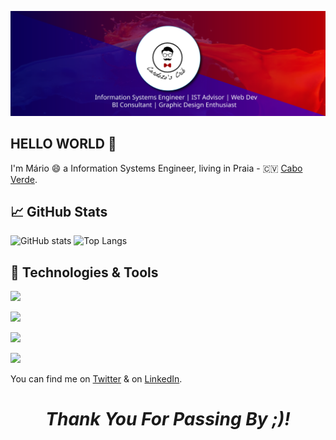 [![Banner](https://github.com/marovski/marovski/blob/main/header-banner_mc-01.svg)](http://marovski.github.io/)

## HELLO WORLD 👋

I'm Mário 😄 a Information Systems Engineer, living in Praia - 🇨🇻 [Cabo Verde](http://maravilhasdecaboverde.cv/).

## &#x1f4c8; GitHub Stats

![GitHub stats](https://github-readme-stats.vercel.app/api?username=marovski&show_icons=true&theme=tokyonight&hide=prs,contribs)
![Top Langs](https://github-readme-stats.vercel.app/api/top-langs/?username=marovski&&layout=compact&hide=tex&tex&title_color=ffffff&text_color=c9cacc&icon_color=2bbc8a&bg_color=1d1f21)

## 🔧 Technologies & Tools

![](https://img.shields.io/badge/Code-JavaScript-informational?style=flat&logo=javascript&logoColor=white&color=2bbc8a)

![](https://img.shields.io/badge/Code-PHP-blue)

![](https://img.shields.io/badge/Code-R%20Programming-green)

![](https://img.shields.io/badge/BItools-PowerBI-yellow)






<!--
**marovski/marovski** is a ✨ _special_ ✨ repository because its `README.md` (this file) appears on your GitHub profile.

Here are some ideas to get you started:

- 🔭 I’m currently working on ...
- 🌱 I’m currently learning ...
- 👯 I’m looking to collaborate on ...
- 🤔 I’m looking for help with ...
- 💬 Ask me about ...
- 📫 How to reach me: ...
- 😄 Pronouns: ...
- ⚡ Fun fact: ...
-->

<!-- SOcial media -->

You can find me on [Twitter][1] & on [LinkedIn][2].



<!-- Links to your social media accounts -->

[1]: https://twitter.com/mcardozo_10_
[2]: https://www.linkedin.com/in/m%C3%A1rio-cardoso-84481772/

<h1 align='center'><i>Thank You For Passing By ;)!</i></h1>
